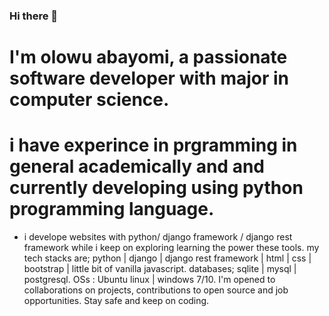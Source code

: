 ### Hi there 👋
# I'm olowu abayomi, a passionate software developer with major in computer science.
# i have experince in prgramming in general academically and and currently developing using python programming language.
* i develope websites with python/ django framework / django rest framework while i keep on exploring learning the power these tools.
my tech stacks are; python | django | django rest framework | html | css | bootstrap | little bit of vanilla javascript.
databases; sqlite | mysql | postgresql.
OSs : Ubuntu linux | windows 7/10.
I'm opened to collaborations on projects, contributions to open source and job opportunities.
Stay safe and keep on coding.
